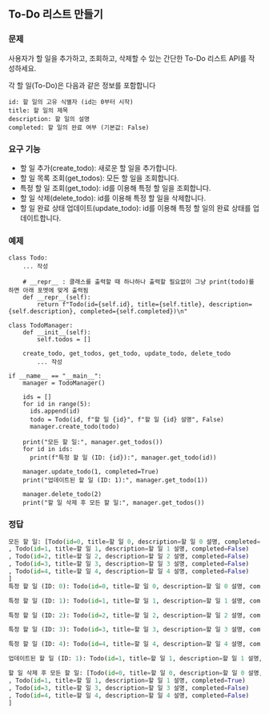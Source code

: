 ## To-Do 리스트 만들기

### 문제

사용자가 할 일을 추가하고, 조회하고, 삭제할 수 있는 간단한 To-Do 리스트 API를 작성하세요.

각 할 일(To-Do)은 다음과 같은 정보를 포함합니다

```
id: 할 일의 고유 식별자 (id는 0부터 시작)
title: 할 일의 제목
description: 할 일의 설명
completed: 할 일의 완료 여부 (기본값: False)
```

### 요구 기능

- 할 일 추가(create_todo): 새로운 할 일을 추가합니다.
- 할 일 목록 조회(get_todos): 모든 할 일을 조회합니다.
- 특정 할 일 조회(get_todo): id를 이용해 특정 할 일을 조회합니다.
- 할 일 삭제(delete_todo): id를 이용해 특정 할 일을 삭제합니다.
- 할 일 완료 상태 업데이트(update_todo): id를 이용해 특정 할 일의 완료 상태를 업데이트합니다.

### 예제

```
class Todo:
    ... 작성

    # __repr__ : 클래스를 출력할 때 하나하나 출력할 필요없이 그냥 print(todo)를 하면 아래 포멧에 맞게 출력됨
    def __repr__(self):
        return f"Todo(id={self.id}, title={self.title}, description={self.description}, completed={self.completed})\n"

class TodoManager:
    def __init__(self):
        self.todos = []

    create_todo, get_todos, get_todo, update_todo, delete_todo
        ... 작성

if __name__ == "__main__":
    manager = TodoManager()

    ids = []
    for id in range(5):
      ids.append(id)
      todo = Todo(id, f"할 일 {id}", f"할 일 {id} 설명", False)
      manager.create_todo(todo)

    print("모든 할 일:", manager.get_todos())
    for id in ids:
      print(f"특정 할 일 (ID: {id}):", manager.get_todo(id))

    manager.update_todo(1, completed=True)
    print("업데이트된 할 일 (ID: 1):", manager.get_todo(1))

    manager.delete_todo(2)
    print("할 일 삭제 후 모든 할 일:", manager.get_todos())
```

### 정답

```python
모든 할 일: [Todo(id=0, title=할 일 0, description=할 일 0 설명, completed=False)
, Todo(id=1, title=할 일 1, description=할 일 1 설명, completed=False)
, Todo(id=2, title=할 일 2, description=할 일 2 설명, completed=False)
, Todo(id=3, title=할 일 3, description=할 일 3 설명, completed=False)
, Todo(id=4, title=할 일 4, description=할 일 4 설명, completed=False)
]
특정 할 일 (ID: 0): Todo(id=0, title=할 일 0, description=할 일 0 설명, completed=False)

특정 할 일 (ID: 1): Todo(id=1, title=할 일 1, description=할 일 1 설명, completed=False)

특정 할 일 (ID: 2): Todo(id=2, title=할 일 2, description=할 일 2 설명, completed=False)

특정 할 일 (ID: 3): Todo(id=3, title=할 일 3, description=할 일 3 설명, completed=False)

특정 할 일 (ID: 4): Todo(id=4, title=할 일 4, description=할 일 4 설명, completed=False)

업데이트된 할 일 (ID: 1): Todo(id=1, title=할 일 1, description=할 일 1 설명, completed=True)

할 일 삭제 후 모든 할 일: [Todo(id=0, title=할 일 0, description=할 일 0 설명, completed=False)
, Todo(id=1, title=할 일 1, description=할 일 1 설명, completed=True)
, Todo(id=3, title=할 일 3, description=할 일 3 설명, completed=False)
, Todo(id=4, title=할 일 4, description=할 일 4 설명, completed=False)
]
```
